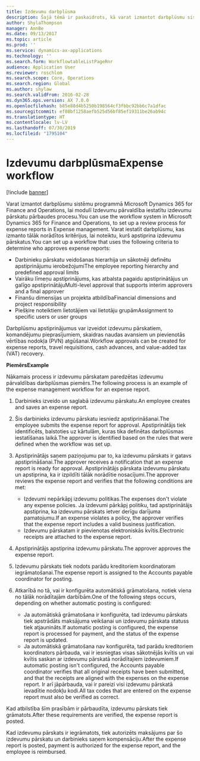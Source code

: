 ```yaml
---
title: Izdevumu darbplūsma
description: Šajā tēmā ir paskaidrots, kā varat izmantot darbplūsmu sistēmu programmā Microsoft Dynamics 365 for Finance and Operations, lai modulī Izdevumu pārvaldība iestatītu izdevumu pārskatu pārbaudes procesu.
author: ShylaThompson
manager: AnnBe
ms.date: 09/13/2017
ms.topic: article
ms.prod: ''
ms.service: dynamics-ax-applications
ms.technology: ''
ms.search.form: WorkflowtableListPageRnr
audience: Application User
ms.reviewer: roschlom
ms.search.scope: Core, Operations
ms.search.region: Global
ms.author: shylaw
ms.search.validFrom: 2016-02-28
ms.dyn365.ops.version: AX 7.0.0
ms.openlocfilehash: b85e88d4b5250b198564cf3fbbc92bb6c7a1dfac
ms.sourcegitcommit: ef08bf1258aefb525d56bf85ef19311be26ab94c
ms.translationtype: HT
ms.contentlocale: lv-LV
ms.lasthandoff: 07/30/2019
ms.locfileid: "1795104"
---
```

# <a name="expense-workflow"></a><span data-ttu-id="b81da-103">Izdevumu darbplūsma</span><span class="sxs-lookup"><span data-stu-id="b81da-103">Expense workflow</span></span>

[!include [banner](../includes/banner.md)]

<span data-ttu-id="b81da-104">Varat izmantot darbplūsmu sistēmu programmā Microsoft Dynamics 365 for Finance and Operations, lai modulī Izdevumu pārvaldība iestatītu izdevumu pārskatu pārbaudes procesu.</span><span class="sxs-lookup"><span data-stu-id="b81da-104">You can use the workflow system in Microsoft Dynamics 365 for Finance and Operations, to set up a review process for expense reports in Expense management.</span></span> <span data-ttu-id="b81da-105">Varat iestatīt darbplūsmu, kas izmanto tālāk norādītos kritērijus, lai noteiktu, kurš apstiprina izdevumu pārskatus.</span><span class="sxs-lookup"><span data-stu-id="b81da-105">You can set up a workflow that uses the following criteria to determine who approves expense reports:</span></span>

- <span data-ttu-id="b81da-106">Darbinieku pārskatu veidošanas hierarhija un sākotnēji definētu apstiprinājumu ierobežojumi</span><span class="sxs-lookup"><span data-stu-id="b81da-106">The employee reporting hierarchy and predefined approval limits</span></span>
- <span data-ttu-id="b81da-107">Vairāku līmeņu apstiprinājums, kas atbalsta pagaidu apstiprinātājus un galīgo apstiprinātāju</span><span class="sxs-lookup"><span data-stu-id="b81da-107">Multi-level approval that supports interim approvers and a final approver</span></span>
- <span data-ttu-id="b81da-108">Finanšu dimensijas un projekta atbildība</span><span class="sxs-lookup"><span data-stu-id="b81da-108">Financial dimensions and project responsibility</span></span>
- <span data-ttu-id="b81da-109">Piešķire noteiktiem lietotājiem vai lietotāju grupām</span><span class="sxs-lookup"><span data-stu-id="b81da-109">Assignment to specific users or user groups</span></span>

<span data-ttu-id="b81da-110">Darbplūsmu apstiprinājumus var izveidot izdevumu pārskatiem, komandējumu pieprasījumiem, skaidras naudas avansiem un pievienotās vērtības nodokļa (PVN) atgūšanai.</span><span class="sxs-lookup"><span data-stu-id="b81da-110">Workflow approvals can be created for expense reports, travel requisitions, cash advances, and value-added tax (VAT) recovery.</span></span>

<span data-ttu-id="b81da-111">**Piemērs**</span><span class="sxs-lookup"><span data-stu-id="b81da-111">**Example**</span></span>

<span data-ttu-id="b81da-112">Nākamais process ir izdevumu pārskatam paredzētas izdevumu pārvaldības darbplūsmas piemērs.</span><span class="sxs-lookup"><span data-stu-id="b81da-112">The following process is an example of the expense management workflow for an expense report.</span></span>

1. <span data-ttu-id="b81da-113">Darbinieks izveido un saglabā izdevumu pārskatu.</span><span class="sxs-lookup"><span data-stu-id="b81da-113">An employee creates and saves an expense report.</span></span>
2. <span data-ttu-id="b81da-114">Šis darbinieks izdevumu pārskatu iesniedz apstiprināšanai.</span><span class="sxs-lookup"><span data-stu-id="b81da-114">The employee submits the expense report for approval.</span></span> <span data-ttu-id="b81da-115">Apstiprinātājs tiek identificēts, balstoties uz kārtulām, kuras tika definētas darbplūsmas iestatīšanas laikā.</span><span class="sxs-lookup"><span data-stu-id="b81da-115">The approver is identified based on the rules that were defined when the workflow was set up.</span></span>
3. <span data-ttu-id="b81da-116">Apstiprinātājs saņem paziņojumu par to, ka izdevumu pārskats ir gatavs apstiprināšanai.</span><span class="sxs-lookup"><span data-stu-id="b81da-116">The approver receives a notification that an expense report is ready for approval.</span></span> <span data-ttu-id="b81da-117">Apstiprinātājs pārskata izdevumu pārskatu un apstiprina, ka ir izpildīti tālāk norādītie nosacījumi.</span><span class="sxs-lookup"><span data-stu-id="b81da-117">The approver reviews the expense report and verifies that the following conditions are met:</span></span>

    - <span data-ttu-id="b81da-118">Izdevumi nepārkāpj izdevumu politikas.</span><span class="sxs-lookup"><span data-stu-id="b81da-118">The expenses don't violate any expense policies.</span></span> <span data-ttu-id="b81da-119">Ja izdevumi pārkāpj politiku, tad apstiprinātājs apstiprina, ka izdevumu pārskats ietver derīgu darījuma pamatojumu.</span><span class="sxs-lookup"><span data-stu-id="b81da-119">If an expense violates a policy, the approver verifies that the expense report includes a valid business justification.</span></span>
    - <span data-ttu-id="b81da-120">Izdevumu pārskatam ir pievienotas elektroniskās kvītis.</span><span class="sxs-lookup"><span data-stu-id="b81da-120">Electronic receipts are attached to the expense report.</span></span>

4. <span data-ttu-id="b81da-121">Apstiprinātājs apstiprina izdevumu pārskatu.</span><span class="sxs-lookup"><span data-stu-id="b81da-121">The approver approves the expense report.</span></span>
5. <span data-ttu-id="b81da-122">Izdevumu pārskats tiek nodots parādu kreditoriem koordinatoram iegrāmatošanai.</span><span class="sxs-lookup"><span data-stu-id="b81da-122">The expense report is assigned to the Accounts payable coordinator for posting.</span></span>
6. <span data-ttu-id="b81da-123">Atkarībā no tā, vai ir konfigurēta automātiskā grāmatošana, notiek viena no tālāk norādītajām darbībām.</span><span class="sxs-lookup"><span data-stu-id="b81da-123">One of the following steps occurs, depending on whether automatic posting is configured:</span></span>

    - <span data-ttu-id="b81da-124">Ja automātiskā grāmatošana ir konfigurēta, tad izdevumu pārskats tiek apstrādāts maksājuma veikšanai un izdevumu pārskata statuss tiek atjaunināts.</span><span class="sxs-lookup"><span data-stu-id="b81da-124">If automatic posting is configured, the expense report is processed for payment, and the status of the expense report is updated.</span></span>
    - <span data-ttu-id="b81da-125">Ja automātiskā grāmatošana nav konfigurēta, tad parādu kreditoriem koordinators pārbauda, vai ir iesniegtas visas sākotnējās kvītis un vai kvītis saskan ar izdevumu pārskatā norādītajiem izdevumiem.</span><span class="sxs-lookup"><span data-stu-id="b81da-125">If automatic posting isn't configured, the Accounts payable coordinator verifies that all original receipts have been submitted, and that the receipts are aligned with the expenses on the expense report.</span></span> <span data-ttu-id="b81da-126">Ir arī jāpārbauda, vai ir pareizi visi izdevumu pārskatā ievadītie nodokļu kodi.</span><span class="sxs-lookup"><span data-stu-id="b81da-126">All tax codes that are entered on the expense report must also be verified as correct.</span></span>

<span data-ttu-id="b81da-127">Kad atbilstība šīm prasībām ir pārbaudīta, izdevumu pārskats tiek grāmatots.</span><span class="sxs-lookup"><span data-stu-id="b81da-127">After these requirements are verified, the expense report is posted.</span></span>

<span data-ttu-id="b81da-128">Kad izdevumu pārskats ir iegrāmatots, tiek autorizēts maksājums par šo izdevumu pārskatu un darbinieks saņem kompensāciju.</span><span class="sxs-lookup"><span data-stu-id="b81da-128">After the expense report is posted, payment is authorized for the expense report, and the employee is reimbursed.</span></span>
